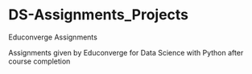 # DS-Assignments_Projects
Educonverge Assignments

Assignments given by Educonverge for Data Science with Python after course completion
